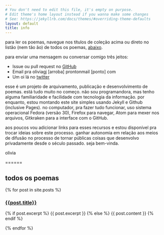 ```yaml
---
# You don't need to edit this file, it's empty on purpose.
# Edit theme's home layout instead if you wanna make some changes
# See: https://jekyllrb.com/docs/themes/#overriding-theme-defaults
layout: default
title: info
---
```


para ler os poemas, navegue nos títulos de coleção acima ou direto no listão
(nem tão ão) de todos os poemas, [abaixo](#todos-os-poemas).

para enviar uma mensagem ou conversar comigo três jeitos:
- Issue ou pull request no [GitHub](https://github.com/olivia-olivia/olivia-olivia.github.io)
- Email pra oliviagj [arroba] prontonmail [ponto] com
- Um oi lá no [twitter](http://twitter.com/oliviagj/)


esse é um projeto de arquivamento, publicação e desenvolvimento de poemas.
está tudo muito no começo. não sou programandora, mas tenho alguma familiaridade
e facilidade com tecnologia da informação. por enquanto, estou montando este
site simples usando Jekyll e Github (inclusive Pages). no computador, pra fazer
tudo funcionar, uso sistema operacional Fedora (versão 30), Firefox para
navegar, Atom para mexer nos arquivos, Gitkraken para a interface com o GitHub.

aos poucos vou adicionar links para esses recursos e estou disponível pra trocar
ideias sobre este processo. ganhar autonomia em relação aos meios de difusão
no processo de tornar públicas coisas que desenvolvo privadamente desde o século
passado. seja bem-vinda.

olivia

======

## todos os poemas

{% for post in site.posts %}
  <div id="post-short">
    <a href="{{site.url}}{{site.baseurl}}{{post.url}}">
      <h3>{{post.title}}</h3>
    </a>
    <p>
      {% if post.excerpt %}
        {{ post.excerpt }}
      {% else %}
        {{ post.content }}
      {% endif %}
    </p>
  </div>
{% endfor %}
